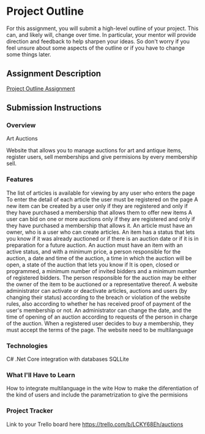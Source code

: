 # Project Outline
For this assignment, you will submit a high-level outline of your project. This can, and likely will, change over time. In particular, your mentor will provide direction and feedback to help sharpen your ideas. So don't worry if you feel unsure about some aspects of the outline or if you have to change some things later.

## Assignment Description
[Project Outline Assignment](https://education.launchcode.org/liftoff/modules/assignments/project-outline)

## Submission Instructions

### Overview
Art Auctions

Website that allows you to manage auctions for art and antique items, register users, sell memberships and give permisions by every membership sell. 


### Features

The list of articles is available for viewing by any user who enters the page
To enter the detail of each article the user must be registered on the page
A new item can be created by a user only if they are registered and only if they have purchased a membership that allows them to offer new items
A user can bid on one or more auctions only if they are registered and only if they have purchased a membership that allows it.
An article must have an owner, who is a user who can create articles.
An item has a status that lets you know if it was already auctioned or if there is an auction date or if it is in preparation for a future auction.
An auction must have an item with an active status, and with a minimum price, a person responsible for the auction, a date and time of the auction, a time in which the auction will be open, a state of the auction that lets you know if It is open, closed or programmed, a minimum number of invited bidders and a minimum number of registered bidders.
The person responsible for the auction may be either the owner of the item to be auctioned or a representative thereof.
A website administrator can activate or deactivate articles, auctions and users (by changing their status) according to the breach or violation of the website rules, also according to whether he has received proof of payment of the user's membership or not.
An administrator can change the date, and the time of opening of an auction according to requests of the person in charge of the auction.
When a registered user decides to buy a membership, they must accept the terms of the page.
The website need to be multilanguage

### Technologies
C# .Net Core
integration with databases SQLLite


### What I'll Have to Learn
How to integrate multilanguage in the wite
How to make the diferentiation of the kind of users and include the parametrization to give the permisions

### Project Tracker
Link to your Trello board here
https://trello.com/b/LCKY68Eh/auctions

